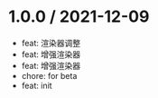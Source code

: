 
1.0.0 / 2021-12-09
==================

  * feat: 渲染器调整
  * feat: 增强渲染器
  * feat: 增强渲染器
  * chore: for beta
  * feat: init
